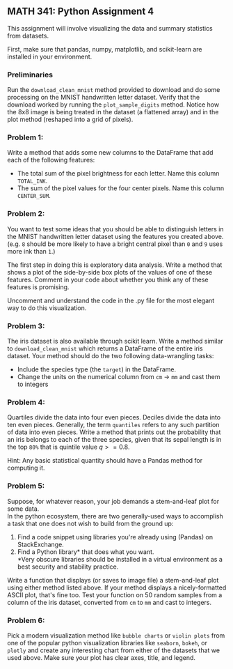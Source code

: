 ## MATH 341: Python Assignment 4

This assignment will involve visualizing the data and summary statistics from datasets.

First, make sure that pandas, numpy, matplotlib, and scikit-learn are installed in your environment.

### Preliminaries
Run the `download_clean_mnist` method provided to download and do some processing on the MNIST handwritten letter 
dataset.  Verify that the download worked by running the `plot_sample_digits` method.  Notice how the 8x8 image 
is being treated in the dataset (a flattened array) and in the plot method (reshaped into a grid of pixels).

### Problem 1: 
Write a method that adds some new columns to the DataFrame that add each of the following features:
* The total sum of the pixel brightness for each letter. Name this column `TOTAL_INK`.
* The sum of the pixel values for the four center pixels. Name this column `CENTER_SUM`.

### Problem 2:
You want to test some ideas that you should be able to distinguish letters in the MNIST handwritten letter dataset using 
the features you created above.  (e.g. `8` should be more likely to have a bright central pixel than `0` and `9` uses 
more ink than `1`.)

The first step in doing this is exploratory data analysis.  Write a method that shows a plot of the side-by-side
box plots of the values of one of these features.  Comment in your code about whether you think any of these 
features is promising.  

Uncomment and understand the code in the .py file for the most elegant way to do this visualization.

### Problem 3:
The iris dataset is also available through scikit learn.  Write a method similar to `download_clean_mnist` which returns 
a DataFrame of the entire iris dataset.  Your method should do the two following data-wrangling tasks: 

* Include the species type (the `target`) in the DataFrame.
* Change the units on the numerical column from `cm` -> `mm` and cast them to integers

### Problem 4: 
Quartiles divide the data into four even pieces.  Deciles divide the data into ten even pieces.  Generally, the 
term `quantiles` refers to any such partition of data into even pieces.  Write a method that prints out the 
probability that an iris belongs to each of the three species, given that its sepal length is in the top `80%` that is 
quintile value $q >= 0.8$.


Hint: Any basic statistical quantity should have a Pandas method for computing it.

### Problem 5: 
Suppose, for whatever reason, your job demands a stem-and-leaf plot for some data.  
In the python ecosystem, there are two generally-used ways to accomplish a task that 
one does not wish to build from the ground up:

1) Find a code snippet using libraries you're already using (Pandas) on StackExchange.
2) Find a Python library* that does what you want.  
*Very obscure libraries should be installed in a virtual environment as a best security and stability practice.

Write a function that displays (or saves to image file) a stem-and-leaf plot using either method listed above.  If your method
displays a nicely-formatted ASCII plot, that's fine too.
Test your function on 50 random samples from a column of the iris dataset, converted from `cm` to `mm` and cast to integers.

### Problem 6:
Pick a modern visualization method like `bubble charts` or `violin plots` from one of the popular python visualization
libraries like `seaborn`, `bokeh`, or `plotly` and create any interesting chart from either of the datasets that 
we used above.  Make sure your plot has clear axes, title, and legend.

